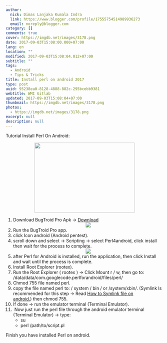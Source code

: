 ```yaml
---
author:
  nick: Dimas Lanjaka Kumala Indra
  link: https://www.blogger.com/profile/17555754514989936273
  email: noreply@blogger.com
category: []
comments: true
cover: https://imgdb.net/images/3178.png
date: 2017-09-03T15:08:00.000+07:00
lang: en
location: ""
modified: 2017-09-03T15:08:04.012+07:00
subtitle: ""
tags:
  - Android
  - Tips & Tricks
title: Install perl on android 2017
type: post
uuid: 95238ea0-8128-4888-882c-295bcebb9381
webtitle: WMI Gitlab
updated: 2017-09-03T15:08:04+07:00
thumbnail: https://imgdb.net/images/3178.png
photos:
  - https://imgdb.net/images/3178.png
excerpt: null
description: null
---
```


Tutorial Install Perl On Android:<br><div class="separator" style="clear: both; text-align: center;"><a href="https://imgdb.net/images/3178.png" imageanchor="1" style="margin-left: 1em; margin-right: 1em;" rel="noopener noreferer nofollow"><img border="0" data-original-height="321" data-original-width="458" height="224" src="https://imgdb.net/images/3178.png" width="320"></a></div><ol><li>Download BugTroid Pro Apk -&gt;&nbsp;<a alt="BugTroid Pro" href="https://www.dropbox.com/s/97g97bg14gyinaa/Bugtroid%20Pentesting%20PRO%20v5.0.1%5BBala%20Kurawa%5D%20.apk?dl=1" rel="noopener noreferer nofollow" title="BugTroid Pro">Download</a>&nbsp;<div class="separator" style="clear: both; text-align: center;"><a href="https://imgdb.net/images/3177.png" imageanchor="1" style="margin-left: 1em; margin-right: 1em;" rel="noopener noreferer nofollow"><img border="0" data-original-height="300" data-original-width="300" src="https://imgdb.net/images/3177.png"></a></div></li><li>Run the BugTroid Pro app.&nbsp;</li><li>click Icon android (Android pentest).</li><li>scroll down and select -&gt; Scripting -&gt; select Perl4android, click install then wait for the process to complete.<div class="separator" style="clear: both; text-align: center;"><a href="https://imgdb.net/images/3176.jpg" imageanchor="1" style="margin-left: 1em; margin-right: 1em;" rel="noopener noreferer nofollow"><img border="0" data-original-height="256" data-original-width="256" src="https://imgdb.net/images/3176.jpg"></a></div></li><li>after Perl for Android is installed, run the application, then click Install and wait until the process is complete.</li><li>Install Root Explorer (rootex).</li><li>Run the Root Explorer ( rootex ) -&gt; Click Mount r / w, then go to: /data/data/com.googlecode.perlforandroid/files/perl/</li><li>Chmod 755 file named perl.</li><li>copy the file named perl to: / system / bin / or /system/xbin/. (Symlink Is recommended for this step -&gt; Read&nbsp;<a href="https://web-manajemen.blogspot.com/p/search.html?q=symlink+file+android">How to Symlink file on android.</a>)&nbsp;then&nbsp;chmod 755.</li><li>If done -&gt; run the emulator terminal (Terminal Emulator).</li><li>&nbsp;Now just run the perl file through the android emulator terminal (Terminal Emulator) -&gt; type: <ul><li>su</li><li>perl /path/to/script.pl</li></ul></li></ol>Finish you have installed Perl on android.